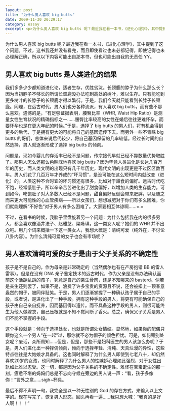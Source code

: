 ```yaml
---
layout: post
title: "为什么男人喜欢 big butts"
date: 2009-11-30 20:29:17
category: essay
excerpt: <p>为什么男人喜欢 big butts 呢？最近我在看一本书，《进化心理学》，其中提到了这个问题。不过，这书我还并没有看完，而且即使看过也未必都记得，即使记得也未必理解正确，所以以下内容可能出自那本书，但也可能出自我的无责任 YY。</p>
---
```


为什么男人喜欢 big butts 呢？最近我在看一本书，《进化心理学》，其中提到了这个问题。不过，这书我还并没有看完，而且即使看过也未必都记得，即使记得也未必理解正确，所以以下内容可能出自那本书，但也可能出自我的无责任 YY。

## 男人喜欢 big butts 是人类进化的结果

我们多多少少都知道进化论，适者生存，优胜劣汰。长颈鹿的脖子为什么那么长？因为当初脖子不够长的所谓长颈鹿没办法吃到高处的树叶，难以生存。只有能吃到更多树叶的长脖子的长颈鹿才得以繁衍。于是，我们今天就只能看到长脖子长颈鹿。同理，在远古时代，男人们也分各种流派，有人喜欢 big butts，而有些不那么喜欢。遗憾的是，“有足够证据表明，腰臀比率（WHR, Waist Hip Ratio）是测量女性生育状况的精确指标之一……腰臀比率较高的女性在婚后往往更难怀孕，而要怀孕也是在更大年纪的时候。”于是，选择了 big butts 的男人们，将有机会得到更多的后代，于是拥有更大的可能将自己的基因遗传下去。而另外一些不青睐 big butts 的哥们，总体来说后代较少，将自己基因保留的几率较低。经过长时间的自然选择，男人就逐渐形成了选择 big butts 的倾向。

问题是，现如今婴儿的存活率已经不是问题，传宗接代早就已经不靠数量优势取胜了。那男人怎么还那么色眯眯地喜欢 big butts？因为毕竟人类进化是长达几百万年的历史，而人类文明的出现只有几千年历史，现代文明的出现更是不过区区数百年。男人们花了几百万年才养成的“坏习惯”，是没可能在这么短时间内就改变（进化）的。人类这种不合时宜的坏习惯还有很多，比如对于甜食的偏好。远古时代吃不饱，经常饿肚子，所以辛辛苦苦进化出了甜食偏好，以增加人类的生存能力。可到如今，吃饱肚子对大多数人已经不是问题，甜食偏好反倒会带来肥胖，以及随之而来更大可能性的心血管疾病——所以女孩们，想想减肥对于你们有多么困难，你们就能理解“不好色”对于男人有多么困难了。大家要相互体谅啊……=.=

不过，在看书的时候，我脑子里盘旋着另一个问题：为什么包括我在内的很多男人，都会喜欢像酒井法子、赵雅芝、梁咏琪，这一类女人呢？她们的 WHR 并不出众吧。用几个词来概括一下这一类女人，我想大概是：清纯可爱（纯外在，不讨论八卦内容）。为什么清纯可爱的女子也会有市场呢？

## 男人喜欢清纯可爱的女子是由于父子关系的不确定性

孩子是不是自己的，作为母亲是非常确定的（当然偶尔也有在产房抱错 BB 的雷人雷事）。但是在没有 DNA 亲子鉴定技术的远古时代，作为父亲是没有办法确认面前这个活蹦乱跳的孩子，究竟是自己的亲生骨肉，还是不知哪来的 basterd。倘若是亲生还则罢了，如果不是，浪费了许多宝贵的资源且不说，还会被扣上一顶春意盎然的帽子，被同伴耻笑。于是，男人们逐渐掌握了一种确认孩子属于自己的手段，或者说，是进化出了一种手段。拥有这种手段的男人，将更有可能确保自己的孩子由自己亲自抚养，因而基因得以遗传。而不具备这种手段的男人，则很可能终生为他人做嫁衣，自己压根就是不知不觉间断了香火。总之，确保父子关系是男人们不能不掌握的手段。

这个手段就是：倾向于选择处女，也就是所谓处女情结。显然地，如果你的配偶只跟你这么一个男人“在一起”过，那你就不必为帽子的颜色担忧。可是，如何甄别处女呢？废话，众所周知……但是，但是，那些不是妇科医生的男人该怎么办呢？于是，男人们进化出一种择偶倾向，倾向于选择年轻、清纯、天真烂漫的异性，这些特点往往是大姑娘才具备的。这也同时解释了为什么男人即使到七老八十，却仍然喜欢20岁的女孩，也同时解释了为什么男人的性嫉妒心理如此强烈，对于女性出轨如此难以忍受。这一切，都是因为父子关系的不确定性。难怪在宝宝诞生的那一刻，疲惫不堪的妈妈们总是不忘向守候在旁边的男人说一声：“看，孩子多像你！”言外之意……sigh~杯具。

最后不得不声明一句，我完全是以一种无性别的 God 的存在方式，来输入以上文字的。现在写完了，恢复男人形态，回头再看一遍……我只想大喊：“我真的是好人啊！！！”
